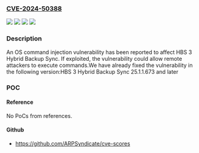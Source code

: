 ### [CVE-2024-50388](https://cve.mitre.org/cgi-bin/cvename.cgi?name=CVE-2024-50388)
![](https://img.shields.io/static/v1?label=Product&message=HBS%203%20Hybrid%20Backup%20Sync&color=blue)
![](https://img.shields.io/static/v1?label=Version&message=25.1.x%20&color=brightgreen)
![](https://img.shields.io/static/v1?label=Vulnerability&message=CWE-77&color=brightgreen)
![](https://img.shields.io/static/v1?label=Vulnerability&message=CWE-78&color=brightgreen)

### Description

An OS command injection vulnerability has been reported to affect HBS 3 Hybrid Backup Sync. If exploited, the vulnerability could allow remote attackers to execute commands.We have already fixed the vulnerability in the following version:HBS 3 Hybrid Backup Sync 25.1.1.673 and later

### POC

#### Reference
No PoCs from references.

#### Github
- https://github.com/ARPSyndicate/cve-scores

